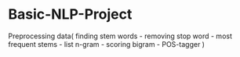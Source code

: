 # Basic-NLP-Project
Preprocessing data( finding stem words - removing stop word - most frequent stems - list n-gram - scoring bigram - POS-tagger )
